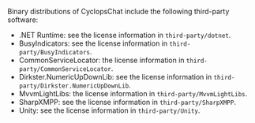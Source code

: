 Binary distributions of CyclopsChat include the following third-party software:

- .NET Runtime: see the license information in `third-party/dotnet`.
- BusyIndicators: see the license information in `third-party/BusyIndicators`.
- CommonServiceLocator: the license information in `third-party/CommonServiceLocator`.
- Dirkster.NumericUpDownLib: see the license information in `third-party/Dirkster.NumericUpDownLib`.
- MvvmLightLibs: the license information in `third-party/MvvmLightLibs`.
- SharpXMPP: see the license information in `third-party/SharpXMPP`.
- Unity: see the license information in `third-party/Unity`.

